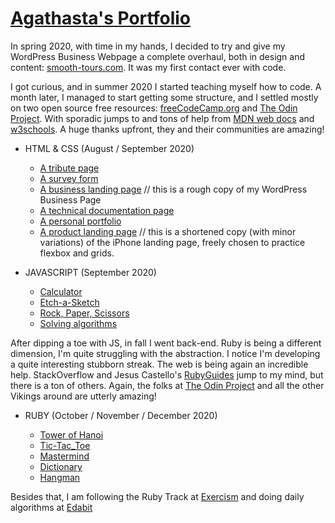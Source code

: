 # [Agathasta's Portfolio](https://agathasta.github.io/)

In spring 2020, with time in my hands, I decided to try and give my WordPress Business Webpage a complete overhaul, both in design and content: [smooth-tours.com](https://smooth-tours.com). It was my first contact ever with code.

I got curious, and in summer 2020 I started teaching myself how to code. A month later, I managed to start getting some structure, and I settled mostly on two open source free resources: [freeCodeCamp.org](https://www.freecodecamp.org/) and [The Odin Project](https://www.theodinproject.com). With sporadic jumps to and tons of help from [MDN web docs](https://developer.mozilla.org) and [w3schools](https://www.w3schools.com/). A huge thanks upfront, they and their communities are amazing!

- HTML & CSS (August / September 2020)

  - [A tribute page](https://codepen.io/agathasta/full/GRZpvvr)
  - [A survey form](https://codepen.io/agathasta/full/GRZZEBe)
  - [A business landing page](https://codepen.io/agathasta/full/poybeyN) // this is a rough copy of my WordPress Business Page
  - [A technical documentation page](https://codepen.io/agathasta/full/jOqrRWW)
  - [A personal portfolio](https://codepen.io/agathasta/full/ExKZNOd)
  - [A product landing page](https://agathasta.github.io/projects-html_css/3_product) // this is a shortened copy (with minor variations) of the iPhone landing page, freely chosen to practice flexbox and grids.

- JAVASCRIPT (September 2020)

  - [Calculator](https://agathasta.github.io/projects-javascript/calculator)
  - [Etch-a-Sketch](https://agathasta.github.io/projects-javascript/etch-a-sketch)
  - [Rock, Paper, Scissors](https://agathasta.github.io/projects-javascript/rock-paper-scissor)
  - [Solving algorithms](https://agathasta.github.io/projects-javascript/exercises-JS)


After dipping a toe with JS, in fall I went back-end. Ruby is being a different dimension, I'm quite struggling with the abstraction. I notice I'm developing a quite interesting stubborn streak. The web is being again an incredible help. StackOverflow and Jesus Castello's [RubyGuides](https://www.rubyguides.com/) jump to my mind, but there is a ton of others. Again, the folks at [The Odin Project](https://www.theodinproject.com) and all the other Vikings around are utterly amazing!

- RUBY (October / November / December 2020)

  - [Tower of Hanoi](https://github.com/Agathasta/tower_of_hanoi)
  - [Tic-Tac_Toe](https://github.com/Agathasta/tic-tac-toe)
  - [Mastermind](https://github.com/Agathasta/mastermind)
  - [Dictionary](https://github.com/Agathasta/dictionary)
  - [Hangman](https://github.com/Agathasta/hangman)
  

Besides that, I am following the Ruby Track at [Exercism](https://exercism.io/profiles/Agathasta) and doing daily algorithms at [Edabit](https://edabit.com/user/HfKYDK7gugtCaupsL)
